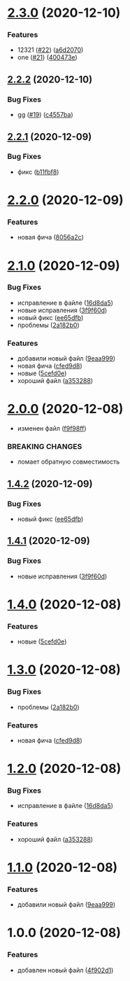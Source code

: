 # [2.3.0](https://github.com/KKarai/semantic-rel/compare/v2.2.2...v2.3.0) (2020-12-10)


### Features

* 12321 ([#22](https://github.com/KKarai/semantic-rel/issues/22)) ([a6d2070](https://github.com/KKarai/semantic-rel/commit/a6d20701af54662fe1f59dc77f14d241b18c63e1))
* one ([#21](https://github.com/KKarai/semantic-rel/issues/21)) ([400473e](https://github.com/KKarai/semantic-rel/commit/400473e8df8b06a6f563397208217f06af28113f))

## [2.2.2](https://github.com/KKarai/semantic-rel/compare/v2.2.1...v2.2.2) (2020-12-10)


### Bug Fixes

* gg ([#19](https://github.com/KKarai/semantic-rel/issues/19)) ([c4557ba](https://github.com/KKarai/semantic-rel/commit/c4557ba58fda96107629b65b439d24782d2b4992))

## [2.2.1](https://github.com/KKarai/semantic-rel/compare/v2.2.0...v2.2.1) (2020-12-09)


### Bug Fixes

* фикс ([b11fbf8](https://github.com/KKarai/semantic-rel/commit/b11fbf8a8420f54ebcce487ef43cc7636cb976f3))

# [2.2.0](https://github.com/KKarai/semantic-rel/compare/v2.1.0...v2.2.0) (2020-12-09)


### Features

* новая фича ([8056a2c](https://github.com/KKarai/semantic-rel/commit/8056a2c676deb0369d69a1aa6fc02fc3593a6b0a))

# [2.1.0](https://github.com/KKarai/semantic-rel/compare/v2.0.0...v2.1.0) (2020-12-09)


### Bug Fixes

* исправление в файле ([16d8da5](https://github.com/KKarai/semantic-rel/commit/16d8da5010a347c5ba2af34d30baf2bf374471fa))
* новые исправления ([3f9f60d](https://github.com/KKarai/semantic-rel/commit/3f9f60d341efaeaa36a66e504b6e99e1757a9935))
* новый фикс ([ee65dfb](https://github.com/KKarai/semantic-rel/commit/ee65dfbc63ce448e8b352cc535f60f4d30dced52))
* проблемы ([2a182b0](https://github.com/KKarai/semantic-rel/commit/2a182b06c5215147bf79fa73d4c2106ca3026c2d))


### Features

* добавили новый файл ([9eaa999](https://github.com/KKarai/semantic-rel/commit/9eaa999666801ec88ab09445edf60d408970b0c7))
* новая фича ([cfed9d8](https://github.com/KKarai/semantic-rel/commit/cfed9d80a032cc4ba78e5fe7113cd8c32def10b9))
* новые ([5cefd0e](https://github.com/KKarai/semantic-rel/commit/5cefd0e6a9efaea61e7a41e4f05f62c60e6ab96b))
* хороший файл ([a353288](https://github.com/KKarai/semantic-rel/commit/a35328881c1afbbee2703fb813d7b5bd061b9347))

# [2.0.0](https://github.com/KKarai/semantic-rel/compare/v1.0.0...v2.0.0) (2020-12-08)

- изменен файл ([f9f98ff](https://github.com/KKarai/semantic-rel/commit/f9f98fffdbf977b06ee02e530e82327e749e43e8))

### BREAKING CHANGES

- ломает обратную совместимость

## [1.4.2](https://github.com/KKarai/semantic-rel/compare/v1.4.1...v1.4.2) (2020-12-09)

### Bug Fixes

- новый фикс ([ee65dfb](https://github.com/KKarai/semantic-rel/commit/ee65dfbc63ce448e8b352cc535f60f4d30dced52))

## [1.4.1](https://github.com/KKarai/semantic-rel/compare/v1.4.0...v1.4.1) (2020-12-09)

### Bug Fixes

- новые исправления ([3f9f60d](https://github.com/KKarai/semantic-rel/commit/3f9f60d341efaeaa36a66e504b6e99e1757a9935))

# [1.4.0](https://github.com/KKarai/semantic-rel/compare/v1.3.0...v1.4.0) (2020-12-08)

### Features

- новые ([5cefd0e](https://github.com/KKarai/semantic-rel/commit/5cefd0e6a9efaea61e7a41e4f05f62c60e6ab96b))

# [1.3.0](https://github.com/KKarai/semantic-rel/compare/v1.2.0...v1.3.0) (2020-12-08)

### Bug Fixes

- проблемы ([2a182b0](https://github.com/KKarai/semantic-rel/commit/2a182b06c5215147bf79fa73d4c2106ca3026c2d))

### Features

- новая фича ([cfed9d8](https://github.com/KKarai/semantic-rel/commit/cfed9d80a032cc4ba78e5fe7113cd8c32def10b9))

# [1.2.0](https://github.com/KKarai/semantic-rel/compare/v1.1.0...v1.2.0) (2020-12-08)

### Bug Fixes

- исправление в файле ([16d8da5](https://github.com/KKarai/semantic-rel/commit/16d8da5010a347c5ba2af34d30baf2bf374471fa))

### Features

- хороший файл ([a353288](https://github.com/KKarai/semantic-rel/commit/a35328881c1afbbee2703fb813d7b5bd061b9347))

# [1.1.0](https://github.com/KKarai/semantic-rel/compare/v1.0.0...v1.1.0) (2020-12-08)

### Features

- добавили новый файл ([9eaa999](https://github.com/KKarai/semantic-rel/commit/9eaa999666801ec88ab09445edf60d408970b0c7))

# 1.0.0 (2020-12-08)

### Features

- добавлен новый файл ([4f902d1](https://github.com/KKarai/semantic-rel/commit/4f902d122c64fb74444aaefa8a38fda1a402afed))
